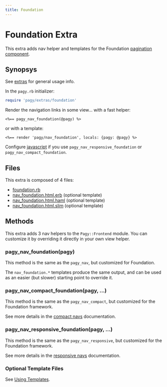 ```yaml
---
title: Foundation
---
```

# Foundation Extra

This extra adds nav helper and templates for the Foundation [pagination component](https://foundation.zurb.com/sites/docs/pagination.html).

## Synopsys

See [extras](../extras.md) for general usage info.

In the `pagy.rb` initializer:

```ruby
require 'pagy/extras/foundation'
```

Render the navigation links in some view...
with a fast helper:

```erb
<%== pagy_nav_foundation(@pagy) %>
```

or with a template:

```erb
<%== render 'pagy/nav_foundation', locals: {pagy: @pagy} %>
```

Configure [javascript](../extras.md#javascript) if you use `pagy_nav_responsive_foundation` or `pagy_nav_compact_foundation`.

## Files

This extra is composed of 4 files:

- [foundation.rb](https://github.com/ddnexus/pagy/blob/master/lib/pagy/extras/foundation.rb)
- [nav_foundation.html.erb](https://github.com/ddnexus/pagy/blob/master/lib/templates/nav_foundation.html.erb) (optional template)
- [nav_foundation.html.haml](https://github.com/ddnexus/pagy/blob/master/lib/templates/nav_foundation.html.haml) (optional template)
- [nav_foundation.html.slim](https://github.com/ddnexus/pagy/blob/master/lib/templates/nav_foundation.html.slim)  (optional template)

## Methods

This extra adds 3 nav helpers to the `Pagy::Frontend` module. You can customize it by overriding it directly in your own view helper.

### pagy_nav_foundation(pagy)

This method is the same as the `pagy_nav`, but customized for Foundation.

The `nav_foundation.*` templates produce the same output, and can be used as an easier (but slower) starting point to override it.

### pagy_nav_compact_foundation(pagy, ...)

This method is the same as the `pagy_nav_compact`, but customized for the Foundation framework.

See more details in the [compact navs](navs.md#compact-navs) documentation.

### pagy_nav_responsive_foundation(pagy, ...)

This method is the same as the `pagy_nav_responsive`, but customized for the Foundation framework.

See more details in the [responsive navs](navs.md#responsive-navs) documentation.

### Optional Template Files

See [Using Templates](../how-to.md#using-templates).
